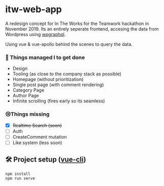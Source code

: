 # itw-web-app

A redesign concept for In The Works for the Teamwork hackathon in November 2019. Its an entirely seperate frontend, accesing the data from Wordpress using [wpgraphql](https://www.wpgraphql.com/).

Using vue & vue-apollo behind the scenes to query the data.

### 🙏 Things managed I to get done
- Design
- Tooling (as close to the company stack as possible)
- Homepage (without prioritization)
- Single post page (with comment rendering)
- Category Page
- Author Page
- Infinite scrolling (fires early so its seamless)

### 😢Things missing 
- [x] ~~Realtime Search (soon)~~
- [ ] Auth 
- [ ] CreateComment mutation
- [ ] Like system (less soon)
 
## 🛠 Project setup ([vue-cli](https://cli.vuejs.org/))
```
npm install
npm run serve
```
